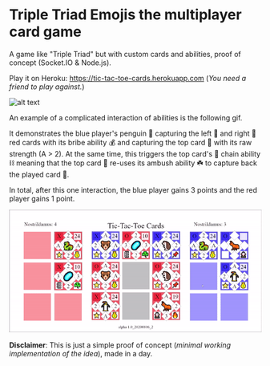# Triple Triad Emojis the multiplayer card game
A game like "Triple Triad" but with custom cards and abilities, proof of concept (Socket.IO &amp; Node.js).

Play it on Heroku: https://tic-tac-toe-cards.herokuapp.com (*You need a friend to play against.*)

![alt text](https://i.stack.imgur.com/5WVZo.png)

An example of a complicated interaction of abilities is the following gif. 

It demonstrates the blue player's penguin 🐧 capturing the left 🐻 and right 🦔 red cards with its bribe ability 💰 and capturing the top card 🦠 with its raw strength (A > 2). At the same time, this triggers the top card's 🦠 chain ability ⛓️ meaning that the top card 🦠 re-uses its ambush ability ☘️ to capture back the played card 🐧. 

In total, after this one interaction, the blue player gains 3 points and the red player gains 1 point.

![Example](example.gif)

**Disclaimer**: This is just a simple proof of concept (*minimal working implementation of the idea*), made in a day.
